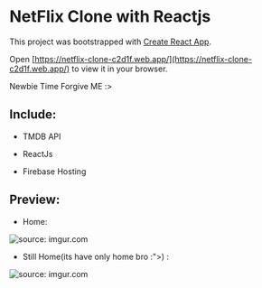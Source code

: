 <!-- netflix-clone-c2d1f -->

# NetFlix Clone with Reactjs

This project was bootstrapped with [Create React App](https://github.com/facebook/create-react-app).

Open [https://netflix-clone-c2d1f.web.app/](https://netflix-clone-c2d1f.web.app/) to view it in your browser.

Newbie Time Forgive ME :>

## Include:

 * TMDB API

 * ReactJs

 * Firebase Hosting

## Preview:

 * Home:
 
 <img src="https://i.imgur.com/O0lUxRL.png" title="source: imgur.com" />
 
 * Still Home(its have only home bro :">) :

 <img src="https://i.imgur.com/gqci9Bs.png" title="source: imgur.com" />




